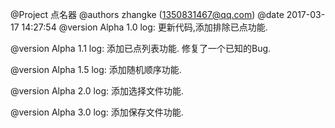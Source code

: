 @Project 点名器
@authors zhangke (1350831467@qq.com)
@date    2017-03-17 14:27:54
@version Alpha 1.0
log:
更新代码,添加排除已点功能.

@version Alpha 1.1
log:
添加已点列表功能.
修复了一个已知的Bug.

@version Alpha 1.5
log:
添加随机顺序功能.

@version Alpha 2.0
log:
添加选择文件功能.

@version Alpha 3.0
log:
添加保存文件功能.